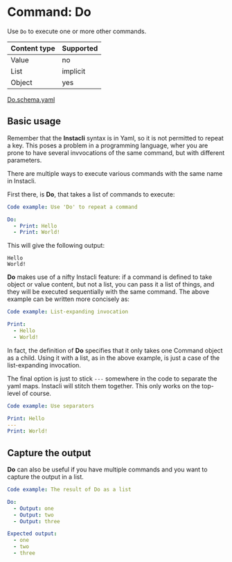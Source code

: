 # Command: Do

Use `Do` to execute one or more other commands.

| Content type | Supported |
|--------------|-----------|
| Value        | no        |
| List         | implicit  |
| Object       | yes       |

[Do.schema.yaml](schema/Do.schema.yaml)

## Basic usage

Remember that the **Instacli** syntax is in Yaml, so it is not permitted to repeat a key. This poses a problem in a
programming language, wher you are prone to have several invvocations of the same command, but with different
parameters.

There are multiple ways to execute various commands with the same name in Instacli.

First there, is **Do**, that takes a list of commands to execute:

```yaml instacli
Code example: Use 'Do' to repeat a command

Do:
  - Print: Hello
  - Print: World!
```

This will give the following output:

```shell
Hello
World!
```

**Do** makes use of a nifty Instacli feature: if a command is defined to take object or value content, but not a list,
you can pass it a list of things, and they will be executed sequentially with the same command. The above example can be
written more concisely as:

```yaml instacli
Code example: List-expanding invocation

Print:
  - Hello
  - World!
```

In fact, the definition of **Do** specifies that it only takes one Command object as a child. Using it with a list, as
in the above example, is just a case of the list-expanding invocation.

The final option is just to stick `---` somewhere in the code to separate the yaml maps. Instacli will stitch them
together. This only works on the top-level of course.

```yaml instacli
Code example: Use separators

Print: Hello
---
Print: World!
```

## Capture the output

**Do** can also be useful if you have multiple commands and you want to capture the output in a list.

```yaml instacli
Code example: The result of Do as a list

Do:
  - Output: one
  - Output: two
  - Output: three

Expected output:
  - one
  - two
  - three
```